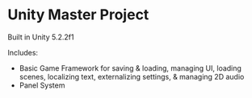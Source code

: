 # Unity Master Project
Built in Unity 5.2.2f1

Includes:
* Basic Game Framework for saving & loading, managing UI, loading scenes, localizing text, externalizing settings,  & managing 2D audio 
* Panel System

